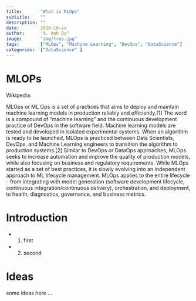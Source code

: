 ```yaml
---
title:       "What is MLOps"
subtitle:    ""
description: ""
date:        2010-10-xx
author:      "X. Anh Do"
image:       "img/tree.jpg"
tags:        ["MLOps", "Machine Learning", "DevOps", "DataScience"]
categories:  ["DataScience" ]
---
```


# MLOPs

Wikipedia:

MLOps or ML Ops is a set of practices that aims to deploy and maintain machine learning models in production reliably and efficiently.[1] The word is a compound of “machine learning” and the continuous development practice of DevOps in the software field. Machine learning models are tested and developed in isolated experimental systems. When an algorithm is ready to be launched, MLOps is practiced between Data Scientists, DevOps, and Machine Learning engineers to transition the algorithm to production systems.[2] Similar to DevOps or DataOps approaches, MLOps seeks to increase automation and improve the quality of production models, while also focusing on business and regulatory requirements. While MLOps started as a set of best practices, it is slowly evolving into an independent approach to ML lifecycle management. MLOps applies to the entire lifecycle - from integrating with model generation (software development lifecycle, continuous integration/continuous delivery), orchestration, and deployment, to health, diagnostics, governance, and business metrics.

# Introduction
- 1. first
- 2. second

# Ideas

some ideas here ...

# 